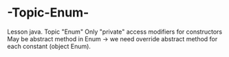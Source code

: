 # -Topic-Enum-
Lesson java. Topic "Enum"
Only "private" access modifiers for constructors
May be abstract method in Enum -> we need override abstract  method  for each constant (object Enum).
